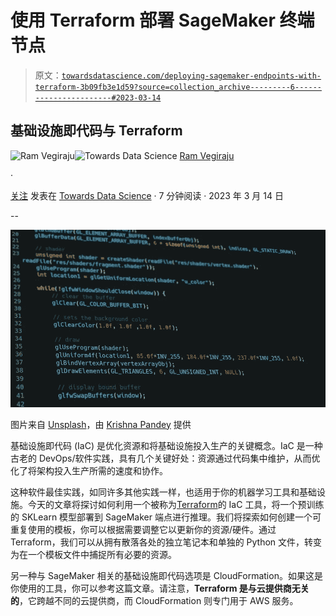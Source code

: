 # 使用 Terraform 部署 SageMaker 终端节点

> 原文：[`towardsdatascience.com/deploying-sagemaker-endpoints-with-terraform-3b09fb3e1d59?source=collection_archive---------6-----------------------#2023-03-14`](https://towardsdatascience.com/deploying-sagemaker-endpoints-with-terraform-3b09fb3e1d59?source=collection_archive---------6-----------------------#2023-03-14)

## 基础设施即代码与 Terraform

[](https://ram-vegiraju.medium.com/?source=post_page-----3b09fb3e1d59--------------------------------)![Ram Vegiraju](https://ram-vegiraju.medium.com/?source=post_page-----3b09fb3e1d59--------------------------------)[](https://towardsdatascience.com/?source=post_page-----3b09fb3e1d59--------------------------------)![Towards Data Science](https://towardsdatascience.com/?source=post_page-----3b09fb3e1d59--------------------------------) [Ram Vegiraju](https://ram-vegiraju.medium.com/?source=post_page-----3b09fb3e1d59--------------------------------)

·

[关注](https://medium.com/m/signin?actionUrl=https%3A%2F%2Fmedium.com%2F_%2Fsubscribe%2Fuser%2F6e49569edd2b&operation=register&redirect=https%3A%2F%2Ftowardsdatascience.com%2Fdeploying-sagemaker-endpoints-with-terraform-3b09fb3e1d59&user=Ram+Vegiraju&userId=6e49569edd2b&source=post_page-6e49569edd2b----3b09fb3e1d59---------------------post_header-----------) 发表在 [Towards Data Science](https://towardsdatascience.com/?source=post_page-----3b09fb3e1d59--------------------------------) · 7 分钟阅读 · 2023 年 3 月 14 日[](https://medium.com/m/signin?actionUrl=https%3A%2F%2Fmedium.com%2F_%2Fvote%2Ftowards-data-science%2F3b09fb3e1d59&operation=register&redirect=https%3A%2F%2Ftowardsdatascience.com%2Fdeploying-sagemaker-endpoints-with-terraform-3b09fb3e1d59&user=Ram+Vegiraju&userId=6e49569edd2b&source=-----3b09fb3e1d59---------------------clap_footer-----------)

--

[](https://medium.com/m/signin?actionUrl=https%3A%2F%2Fmedium.com%2F_%2Fbookmark%2Fp%2F3b09fb3e1d59&operation=register&redirect=https%3A%2F%2Ftowardsdatascience.com%2Fdeploying-sagemaker-endpoints-with-terraform-3b09fb3e1d59&source=-----3b09fb3e1d59---------------------bookmark_footer-----------)![](img/09fae694c66b87492fc2ff5f7e372912.png)

图片来自 [Unsplash](https://unsplash.com/photos/KNZHyTpre18)，由 [Krishna Pandey](https://unsplash.com/@krishna2803) 提供

基础设施即代码 (IaC) 是优化资源和将基础设施投入生产的关键概念。IaC 是一种古老的 DevOps/软件实践，具有几个关键好处：资源通过代码集中维护，从而优化了将架构投入生产所需的速度和协作。

这种软件最佳实践，如同许多其他实践一样，也适用于你的机器学习工具和基础设施。今天的文章将探讨如何利用一个被称为[Terraform](https://www.terraform.io/)的 IaC 工具，将一个预训练的 SKLearn 模型部署到 SageMaker 端点进行推理。我们将探索如何创建一个可重复使用的模板，你可以根据需要调整它以更新你的资源/硬件。通过 Terraform，我们可以从拥有散落各处的独立笔记本和单独的 Python 文件，转变为在一个模板文件中捕捉所有必要的资源。

另一种与 SageMaker 相关的基础设施即代码选项是 CloudFormation。如果这是你使用的工具，你可以参考这篇文章。请注意，**Terraform 是与云提供商无关的**，它跨越不同的云提供商，而 CloudFormation 则专门用于 AWS 服务。
